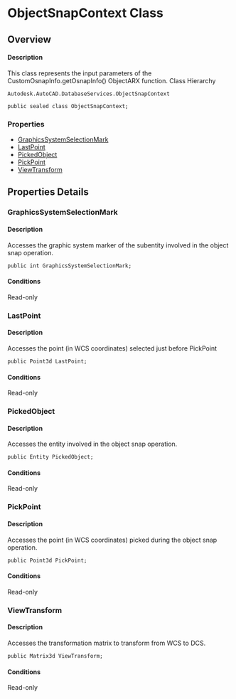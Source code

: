 # ObjectSnapContext Class

## Overview

#### Description
This class represents the input parameters of the CustomOsnapInfo.getOsnapInfo() ObjectARX function.
Class Hierarchy
```text
Autodesk.AutoCAD.DatabaseServices.ObjectSnapContext
```

```text
public sealed class ObjectSnapContext;
```

### Properties

- [GraphicsSystemSelectionMark](#graphicssystemselectionmark)
- [LastPoint](#lastpoint)
- [PickedObject](#pickedobject)
- [PickPoint](#pickpoint)
- [ViewTransform](#viewtransform)


## Properties Details

### GraphicsSystemSelectionMark

#### Description
Accesses the graphic system marker of the subentity involved in the object snap operation.
```text
public int GraphicsSystemSelectionMark;
```

#### Conditions
Read-only
### LastPoint

#### Description
Accesses the point (in WCS coordinates) selected just before PickPoint
```text
public Point3d LastPoint;
```

#### Conditions
Read-only
### PickedObject

#### Description
Accesses the entity involved in the object snap operation.
```text
public Entity PickedObject;
```

#### Conditions
Read-only
### PickPoint

#### Description
Accesses the point (in WCS coordinates) picked during the object snap operation.
```text
public Point3d PickPoint;
```

#### Conditions
Read-only
### ViewTransform

#### Description
Accesses the transformation matrix to transform from WCS to DCS.
```text
public Matrix3d ViewTransform;
```

#### Conditions
Read-only